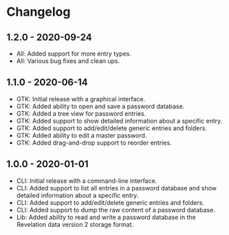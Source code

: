 # Changelog

## 1.2.0 - 2020-09-24

- All: Added support for more entry types.
- All: Various bug fixes and clean ups.

## 1.1.0 - 2020-06-14

- GTK: Initial release with a graphical interface.
- GTK: Added ability to open and save a password database.
- GTK: Added a tree view for password entries.
- GTK: Added support to show detailed information about a specific entry.
- GTK: Added support to add/edit/delete generic entries and folders.
- GTK: Added ability to edit a master password.
- GTK: Added drag-and-drop support to reorder entries.

## 1.0.0 - 2020-01-01

- CLI: Initial release with a command-line interface.
- CLI: Added support to list all entries in a password database and show
  detailed information about a specific entry.
- CLI: Added support to add/edit/delete generic entries and folders.
- CLI: Added support to dump the raw content of a password database.
- Lib: Added ability to read and write a password database in the Revelation
  data version 2 storage format.
